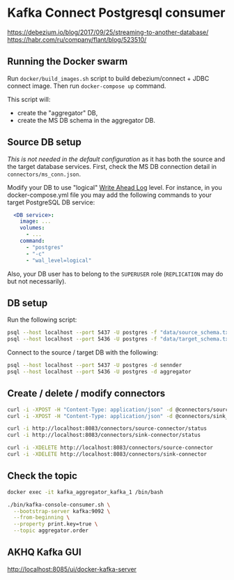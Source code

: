 # Kafka Connect Postgresql consumer

https://debezium.io/blog/2017/09/25/streaming-to-another-database/
https://habr.com/ru/company/flant/blog/523510/

## Running the Docker swarm
Run `docker/build_images.sh` script to build debezium/connect + JDBC connect image.
Then run `docker-compose up` command.

This script will:
- create the "aggregator" DB,
- create the MS DB schema in the aggregator DB.

## Source DB setup
*This is not needed in the default configuration* as it has both the source and the target database services. 
First, check the MS DB connection detail in `connectors/ms_conn.json`.

Modify your DB to use "logical" [Write Ahead Log](https://www.postgresql.org/docs/9.6/runtime-config-wal.html) level.
For instance, in you docker-compose.yml file you may add the following commands to your target PostgreSQL DB service:
```yaml
  <DB service>:
    image: ...
    volumes:
      - ...    
    command:
      - "postgres"
      - "-c"
      - "wal_level=logical"
```

Also, your DB user has to belong to the `SUPERUSER` role (`REPLICATION` may do but not necessarily).

## DB setup
Run the following script:

```sh
psql --host localhost --port 5437 -U postgres -f "data/source_schema.txt"
psql --host localhost --port 5436 -U postgres -f "data/target_schema.txt"
```

Connect to the source / target DB with the following:

```sh
psql --host localhost --port 5437 -U postgres -d sennder
psql --host localhost --port 5436 -U postgres -d aggregator
```

## Create / delete / modify connectors

```sh
curl -i -XPOST -H "Content-Type: application/json" -d @connectors/source_conn.json http://localhost:8083/connectors
curl -i -XPOST -H "Content-Type: application/json" -d @connectors/sink_conn.json http://localhost:8083/connectors

curl -i http://localhost:8083/connectors/source-connector/status
curl -i http://localhost:8083/connectors/sink-connector/status

curl -i -XDELETE http://localhost:8083/connectors/source-connector
curl -i -XDELETE http://localhost:8083/connectors/sink-connector
```

## Check the topic

```sh
docker exec -it kafka_aggregator_kafka_1 /bin/bash

./bin/kafka-console-consumer.sh \
  --bootstrap-server kafka:9092 \
  --from-beginning \
  --property print.key=true \
  --topic aggregator.order
```

## AKHQ Kafka GUI

[http://localhost:8085/ui/docker-kafka-server](http://localhost:8085/ui/docker-kafka-server/connect/connect/create)